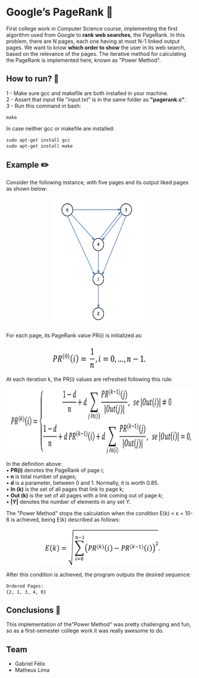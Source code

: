 # Google’s PageRank :page_with_curl:
First college work in Computer Science course, implementing the first algorithm used from Google to **rank web searches**, the PageRank. 
In this problem, there are N pages, each one having at most N-1 linked output pages. 
We want to know **which order to show** the user in its web search, based on the relevance of the pages. 
The iterative method for calculating the PageRank is implemented here, known as "Power Method".

## How to run? :running:

1 - Make sure gcc and makefile are both installed in your machine.  
2 - Assert that input file "input.txt" is in the same folder as **"pagerank.c"**.  
3 - Run this command in bash:
```
make
```
In case neither gcc or makefile are installed:
```
sudo apt-get install gcc
sudo apt-get install make
```
## Example :pencil2:

Consider the following instance, with five pages and its output liked pages as shown below:

<p align="center">
  <img src="assets/sample.png" align=center width=250 height=350/>
</p>

For each page, its PageRank value PR(i) is initialized as:

<p align="center">
  <img src="assets/init_pagerank.jpg" width="270" height="70"/>
</p>

At each iteration k, the PR(i) values are refreshed following this rule:

<p align="center">
  <img src="assets/pagerank.jpg" width="650" height="180"/>
</p>

In the definition above:  
• **PR(i)** denotes the PageRank of page i;  
• **n** is total number of pages;  
• **d** is a parameter, between 0 and 1. Normally, it is worth 0.85.  
• **In (k)** is the set of all pages that link to page k;  
• **Out (k)** is the set of all pages with a link coming out of page k;  
• **|Y|** denotes the number of elements in any set Y.  

The "Power Method" stops the calculation when the condition E(k) < ε = 10-6 is achieved, being E(k) described as follows: 
<p align="center">
  <img src="assets/stop_condition.jpg" width="330" height="100"/>
</p>

After this condition is achieved, the program outputs the desired sequence:
```
Ordered Pages: 
{2, 1, 3, 4, 0}
```

## Conclusions :mag_right:

This implementation of the"Power Method" was pretty challenging and fun, so as a first-semester college work it was really awesome to do.

## Team
- Gabriel Félix
- Matheus Lima
